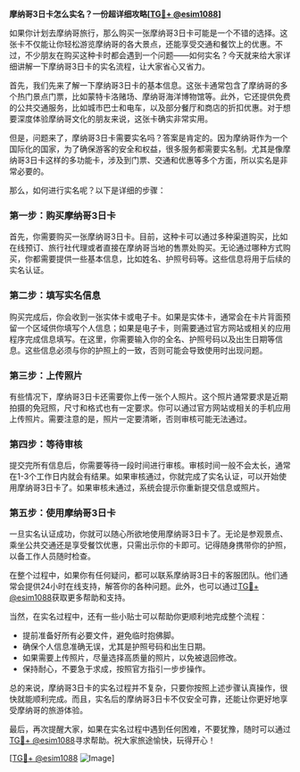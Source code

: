 **摩纳哥3日卡怎么实名？一份超详细攻略[[TG💪+ @esim1088](https://t.me/s/esim1088)]**

如果你计划去摩纳哥旅行，那么购买一张摩纳哥3日卡可能是一个不错的选择。这张卡不仅能让你轻松游览摩纳哥的各大景点，还能享受交通和餐饮上的优惠。不过，不少朋友在购买这种卡时都会遇到一个问题——如何实名？今天就来给大家详细讲解一下摩纳哥3日卡的实名流程，让大家省心又省力。

首先，我们先来了解一下摩纳哥3日卡的基本信息。这张卡通常包含了摩纳哥的多个热门景点门票，比如蒙特卡洛赌场、摩纳哥海洋博物馆等。此外，它还提供免费的公共交通服务，比如城市巴士和电车，以及部分餐厅和商店的折扣优惠。对于想要深度体验摩纳哥文化的朋友来说，这张卡确实非常实用。

但是，问题来了，摩纳哥3日卡需要实名吗？答案是肯定的。因为摩纳哥作为一个国际化的国家，为了确保游客的安全和权益，很多服务都需要实名制。尤其是像摩纳哥3日卡这样的多功能卡，涉及到门票、交通和优惠等多个方面，所以实名是非常必要的。

那么，如何进行实名呢？以下是详细的步骤：

### **第一步：购买摩纳哥3日卡**
首先，你需要购买一张摩纳哥3日卡。目前，这种卡可以通过多种渠道购买，比如在线预订、旅行社代理或者直接在摩纳哥当地的售票处购买。无论通过哪种方式购买，你都需要提供一些基本信息，比如姓名、护照号码等。这些信息将用于后续的实名认证。

### **第二步：填写实名信息**
购买完成后，你会收到一张实体卡或电子卡。如果是实体卡，通常会在卡片背面预留一个区域供你填写个人信息；如果是电子卡，则需要通过官方网站或相关的应用程序完成信息填写。在这里，你需要输入你的全名、护照号码以及出生日期等信息。这些信息必须与你的护照上的一致，否则可能会导致使用时出现问题。

### **第三步：上传照片**
有些情况下，摩纳哥3日卡还需要你上传一张个人照片。这个照片通常要求是近期拍摄的免冠照，尺寸和格式也有一定要求。你可以通过官方网站或相关的手机应用上传照片。需要注意的是，照片一定要清晰，否则审核可能无法通过。

### **第四步：等待审核**
提交完所有信息后，你需要等待一段时间进行审核。审核时间一般不会太长，通常在1-3个工作日内就会有结果。如果审核通过，你就完成了实名认证，可以开始使用摩纳哥3日卡了。如果审核未通过，系统会提示你重新提交信息或照片。

### **第五步：使用摩纳哥3日卡**
一旦实名认证成功，你就可以随心所欲地使用摩纳哥3日卡了。无论是参观景点、乘坐公共交通还是享受餐饮优惠，只需出示你的卡即可。记得随身携带你的护照，以备工作人员随时检查。

在整个过程中，如果你有任何疑问，都可以联系摩纳哥3日卡的客服团队。他们通常会提供24小时在线支持，解答你的各种问题。此外，也可以通过[TG💪+ @esim1088](https://t.me/s/esim1088)获取更多帮助和支持。

当然，在实名过程中，还有一些小贴士可以帮助你更顺利地完成整个流程：

- 提前准备好所有必要文件，避免临时抱佛脚。
- 确保个人信息准确无误，尤其是护照号码和出生日期。
- 如果需要上传照片，尽量选择高质量的照片，以免被退回修改。
- 保持耐心，不要急于求成，按照官方指引一步步操作。

总的来说，摩纳哥3日卡的实名过程并不复杂，只要你按照上述步骤认真操作，很快就能顺利完成。而且，实名后的摩纳哥3日卡不仅安全可靠，还能让你更好地享受摩纳哥的旅游体验。

最后，再次提醒大家，如果在实名过程中遇到任何困难，不要犹豫，随时可以通过[TG💪+ @esim1088](https://t.me/s/esim1088)寻求帮助。祝大家旅途愉快，玩得开心！

[[TG💪+ @esim1088](https://t.me/s/esim1088) ![Image](https://i.postimg.cc/4NQfJmqS/Snipaste-2025-05-13-00-14-12.png)]